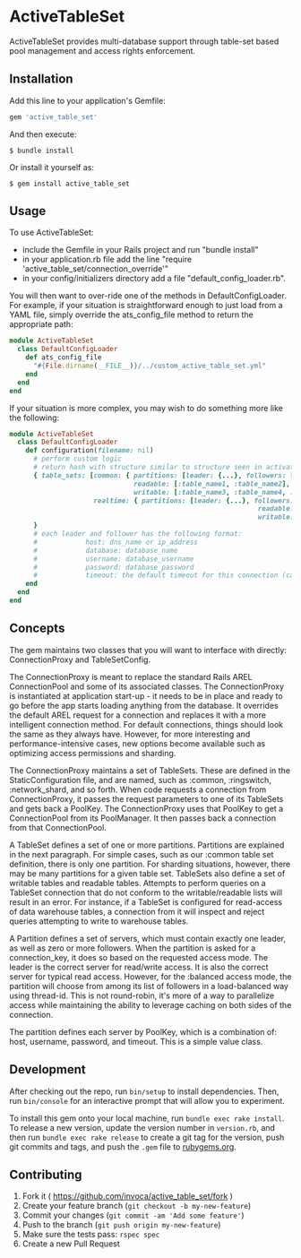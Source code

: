 # ActiveTableSet

ActiveTableSet provides multi-database support through table-set based pool management and access rights enforcement.

## Installation

Add this line to your application's Gemfile:

```ruby
gem 'active_table_set'
```

And then execute:

    $ bundle install

Or install it yourself as:

    $ gem install active_table_set

## Usage

To use ActiveTableSet:
 - include the Gemfile in your Rails project and run "bundle install"
 - in your application.rb file add the line "require 'active_table_set/connection_override'"
 - in your config/initializers directory add a file "default_config_loader.rb". 
 
 You will then want to over-ride one of the methods in DefaultConfigLoader. For example, if your situation is straightforward enough to just load 
 from a YAML file, simply override the ats_config_file method to return the appropriate path:

```ruby
module ActiveTableSet
  class DefaultConfigLoader
    def ats_config_file
      "#{File.dirname(__FILE__)}/../custom_active_table_set.yml"
    end
  end
end
```

If your situation is more complex, you may wish to do something more like the following:

```ruby
module ActiveTableSet
  class DefaultConfigLoader
    def configuration(filename: nil)
      # perform custom logic
      # return hash with structure similar to structure seen in activate_table_set.yml - for instance..
      { table_sets: [common: { partitions: [leader: {...}, followers: [{...},{...}]],
                               readable: [:table_name1, :table_name2],
                               writable: [:table_name3, :table_name4, :table_name5] },
                     realtime: { partitions: [leader: {...}, followers: [{...},{...}]],
                                                              readable: [:table_name1, :table_name2, :table_name7, :table_name8],
                                                              writable: [:table_name10] }
      }
      # each leader and follower has the following format:
      #            host: dns_name or ip_address
      #            database: database_name
      #            username: database_username
      #            password: database_password
      #            timeout: the default timeout for this connection (can be overriden when asking for connection)
    end
  end
end
```


## Concepts

The gem maintains two classes that you will want to interface with directly: ConnectionProxy and TableSetConfig.

The ConnectionProxy is meant to replace the standard Rails AREL ConnectionPool and some of its associated classes. The ConnectionProxy
is instantiated at application start-up - it needs to be in place and ready to go before the app starts loading anything from the
database. It overrides the default AREL request for a connection and replaces it with a more intelligent connection method. For
default connections, things should look the same as they always have. However, for more interesting and performance-intensive cases,
new options become available such as optimizing access permissions and sharding.

The ConnectionProxy maintains a set of TableSets. These are defined in the StaticConfiguration file, and are named, such as :common,
:ringswitch, :network_shard, and so forth. When code requests a connection from ConnectionProxy, it passes the request parameters to one
of its TableSets and gets back a PoolKey. The ConnectionProxy uses that PoolKey to get a ConnectionPool from its PoolManager. It then
passes back a connection from that ConnectionPool.

A TableSet defines a set of one or more partitions. Partitions are explained in the next paragraph. For simple cases, such as our
:common table set definition, there is only one partition. For sharding situations, however, there may be many partitions for a
given table set. TableSets also define a set of writable tables and readable tables. Attempts to perform queries on a TableSet connection
that do not conform to the writable/readable lists will result in an error. For instance, if a TableSet is configured for read-access of
data warehouse tables, a connection from it will inspect and reject queries attempting to write to warehouse tables.

A Partition defines a set of servers, which must contain exactly one leader, as well as zero or more followers. When the partition is asked
for a connection_key, it does so based on the requested access mode. The leader is the correct server for read/write access. It is also the
correct server for typical read access. However, for the :balanced access mode, the partition will choose from among its list of followers
in a load-balanced way using thread-id. This is not round-robin, it's more of a way to parallelize access while maintaining the ability to
leverage caching on both sides of the connection.

The partition defines each server by PoolKey, which is a combination of: host, username, password, and timeout. This is a simple value class.

## Development

After checking out the repo, run `bin/setup` to install dependencies. Then, run `bin/console` for an interactive prompt that will allow you to experiment. 

To install this gem onto your local machine, run `bundle exec rake install`. To release a new version, update the version number in `version.rb`, and then run `bundle exec rake release` to create a git tag for the version, push git commits and tags, and push the `.gem` file to [rubygems.org](https://rubygems.org).

## Contributing

1. Fork it ( https://github.com/invoca/active_table_set/fork )
2. Create your feature branch (`git checkout -b my-new-feature`)
3. Commit your changes (`git commit -am 'Add some feature'`)
4. Push to the branch (`git push origin my-new-feature`)
4. Make sure the tests pass: `rspec spec`
5. Create a new Pull Request

